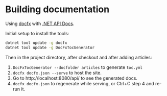 # Building documentation
Using [docfx](https://dotnet.github.io/docfx/) with [.NET API Docs](https://dotnet.github.io/docfx/docs/dotnet-api-docs.html).

Initial setup to install the tools:
```cmd
dotnet tool update -g docfx
dotnet tool update -g DocFxTocGenerator
```

Then in the project directory, after checkout and after adding articles:

1. `DocFxTocGenerator --docfolder articles` to generate `toc.yml`
2. `docfx docfx.json --serve` to host the site.
3. Go to http://localhost:8080/api/ to see the generated docs.
4. `docfx docfx.json` to regenerate while serving, or Ctrl+C step 4 and re-run it.
